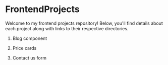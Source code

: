 # FrontendProjects
Welcome to my frontend projects repository! Below, you'll find details about each project along with links to their respective directories.

1. Blog component

2. Price cards

3. Contact us form

